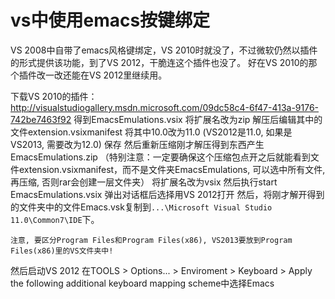 # vs中使用emacs按键绑定
VS 2008中自带了emacs风格键绑定，VS 2010时就没了，不过微软仍然以插件的形式提供该功能，到了VS 2012，干脆连这个插件也没了。
好在VS 2010的那个插件改一改还能在VS 2012里继续用。

下载VS 2010的插件：http://visualstudiogallery.msdn.microsoft.com/09dc58c4-6f47-413a-9176-742be7463f92
得到EmacsEmulations.vsix
将扩展名改为zip
解压后编辑其中的文件extension.vsixmanifest
将其中10.0改为11.0
(VS2012是11.0, 如果是VS2013, 需要改为12.0)
保存
然后重新压缩刚才解压得到东西产生EmacsEmulations.zip
（特别注意：一定要确保这个压缩包点开之后就能看到文件extension.vsixmanifest，而不是文件夹EmacsEmulations, 可以选中所有文件, 再压缩, 否则rar会创建一层文件夹）
将扩展名改为vsix
然后执行start EmacsEmulations.vsix
弹出对话框后选择用VS 2012打开
然后，将刚才解开得到的文件夹中的文件Emacs.vsk复制到`...\Microsoft Visual Studio 11.0\Common7\IDE`下。
```
注意, 要区分Program Files和Program Files(x86), VS2013要放到Program Files(x86)里的VS文件夹中!
```
然后启动VS 2012
在TOOLS > Options... > Enviroment > Keyboard > Apply the following additional keyboard mapping scheme中选择Emacs
